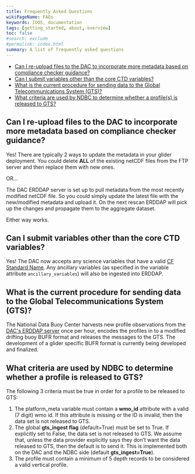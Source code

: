 ```yaml
---
title: Frequently Asked Questions
wikiPageName: FAQs
keywords: IOOS, documentation
tags: [getting_started, about, overview]
toc: false
#search: exclude
#permalink: index.html
summary: A list of frequently asked questions
---
```



- [Can I re-upload files to the DAC to incorporate more metadata based on compliance checker guidance?](#can-i-re-upload-files-to-the-dac-to-incorporate-more-metadata-based-on-compliance-checker-guidance)
- [Can I submit variables other than the core CTD variables?](#can-i-submit-variables-other-than-the-core-ctd-variables)
- [What is the current procedure for sending data to the Global Telecommunications System (GTS)?](#what-is-the-current-procedure-for-sending-data-to-the-global-telecommunications-system-gts)
- [What criteria are used by NDBC to determine whether a profile(s) is released to GTS?](what-criteria-are-used-by-ndbc-to-determine-whether-a-profile-is-released-to-gts)

## Can I re-upload files to the DAC to incorporate more metadata based on compliance checker guidance?

Yes! There are typically 2 ways to update the metadata in your glider deployment. You could delete **ALL** of the existing netCDF files from the FTP server and then replace them with new ones.

OR...

The DAC ERDDAP server is set up to pull metadata from the most recently modified netCDF file. So you could simply update the latest file with the new/modified metadata and upload it. On the next rescan ERDDAP will pick up the changes and propagate them to the aggregate dataset.

Either way works.

## Can I submit variables other than the core CTD variables?

Yes! The DAC now accepts any science variables that have a valid [CF Standard Name](https://cfconventions.org/Data/cf-standard-names/current/build/cf-standard-name-table.html). Any ancillary variables (as specified in the variable attribute `ancillary_variables`) will also be ingested into ERDDAP.


## What is the current procedure for sending data to the Global Telecommunications System (GTS)?

The National Data Buoy Center harvests new profile observations from the [DAC's ERDDAP server](https://gliders.ioos.us/erddap/index.html) once per hour, encodes the profiles in to a modified drifting buoy BUFR format and releases the messages to the GTS.  The development of a glider specific BUFR format is currently being developed and finalized.

## What criteria are used by NDBC to determine whether a profile is released to GTS?

The following 3 criteria must be true in order for a profile to be released to GTS:

1. The platform_meta variable must contain a __wmo_id__ attribute with a valid (7 digit) wmo id. If this attribute is missing or the ID is invalid, then the data set is not released to GTS.
2. The global __gts_ingest flag__ (default=True) must be set to True. If explicitly set to False, the data set is not released to GTS. We assume that, unless the data provider explicitly says they don’t want the data released to GTS, then the default is to send it. This is implemented both on the DAC and the NDBC side (default __gts_ingest=True__).
3. The profile must contain a minimum of 5 depth records to be considered a valid vertical profile.
